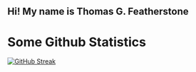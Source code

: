  ## Hi! My name is Thomas G. Featherstone


# Some Github Statistics
[![GitHub Streak](https://github-readme-streak-stats.herokuapp.com?user=thomamason&theme=dark&date_format=M%20j%5B%2C%20Y%5D)](https://git.io/streak-stats)